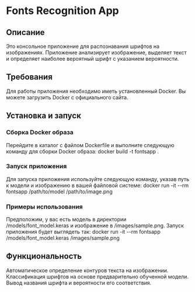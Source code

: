 # Fonts Recognition App
## Описание
Это консольное приложение для распознавания шрифтов на изображениях. Приложение анализирует изображение, выделяет текст и определяет наиболее вероятный шрифт с указанием вероятности.

## Требования
Для работы приложения необходимо иметь установленный Docker. Вы можете загрузить Docker с официального сайта.

## Установка и запуск
### Сборка Docker образа
Перейдите в каталог с файлом Dockerfile и выполните следующую команду для сборки Docker образа:
docker build -t fontsapp .

### Запуск приложения
Для запуска приложения используйте следующую команду, указав путь к модели и изображению в вашей файловой системе:
docker run -it --rm fontsapp /path/to/model /path/to/image.png

### Примеры использования
Предположим, у вас есть модель в директории /models/font_model.keras и изображение в /images/sample.png. Запуск приложения будет выглядеть так:
docker run -it --rm fontsapp /models/font_model.keras /images/sample.png

## Функциональность
Автоматическое определение контуров текста на изображении.
Классификация шрифтов на основе предварительно обученной модели.
Вывод названия шрифта и вероятности его соответствия.
